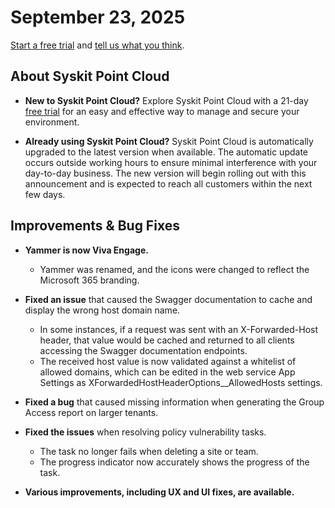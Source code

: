 ﻿---
description: This article lists improvements and bug fixes in the Syskit Point Cloud version 2025.4.110.13
---

# September 23, 2025

[Start a free trial](https://www.syskit.com/products/point/free-trial/) and [tell us what you think](https://www.syskit.com/company/contact-us/).

## About Syskit Point Cloud

* **New to Syskit Point Cloud?** Explore Syskit Point Cloud with a 21-day [free trial](https://www.syskit.com/products/point/free-trial/) for an easy and effective way to manage and secure your environment.

* **Already using Syskit Point Cloud?** Syskit Point Cloud is automatically upgraded to the latest version when available. The automatic update occurs outside working hours to ensure minimal interference with your day-to-day business. The new version will begin rolling out with this announcement and is expected to reach all customers within the next few days.

## Improvements & Bug Fixes 

* **Yammer is now Viva Engage.**
  * Yammer was renamed, and the icons were changed to reflect the Microsoft 365 branding.

* **Fixed an issue** that caused the Swagger documentation to cache and display the wrong host domain name.
  * In some instances, if a request was sent with an X-Forwarded-Host header, that value would be cached and returned to all clients accessing the Swagger documentation endpoints. 
  * The received host value is now validated against a whitelist of allowed domains, which can be edited in the web service App Settings as XForwardedHostHeaderOptions__AllowedHosts settings.

* **Fixed a bug** that caused missing information when generating the Group Access report on larger tenants.

* **Fixed the issues** when resolving policy vulnerability tasks. 
  * The task no longer fails when deleting a site or team.
  * The progress indicator now accurately shows the progress of the task. 
  
* **Various improvements, including UX and UI fixes, are available.**